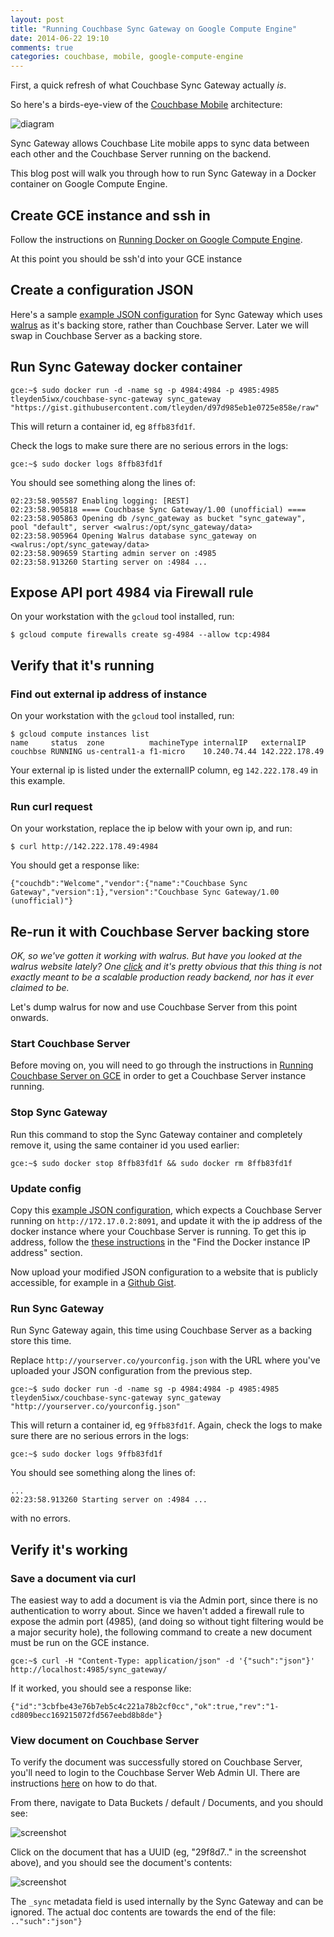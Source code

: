 ```yaml
---
layout: post
title: "Running Couchbase Sync Gateway on Google Compute Engine"
date: 2014-06-22 19:10
comments: true
categories: couchbase, mobile, google-compute-engine
---
```


First, a quick refresh of what Couchbase Sync Gateway actually *is*.  

So here's a birds-eye-view of the [Couchbase Mobile](http://developer.couchbase.com/mobile) architecture:

![diagram](https://camo.githubusercontent.com/c1aa705fde3eb12245c06730d850c23e5a84ad8d/687474703a2f2f746c657964656e2d6d6973632e73332e616d617a6f6e6177732e636f6d2f636f756368626173652d6c6974652f636f756368626173652d6c6974652d6172636869746563747572652e706e67)

Sync Gateway allows Couchbase Lite mobile apps to sync data between each other and the Couchbase Server running on the backend.

This blog post will walk you through how to run Sync Gateway in a Docker container on Google Compute Engine. 

## Create GCE instance and ssh in

Follow the instructions on [Running Docker on Google Compute Engine](http://docs.docker.com/installation/google/).

At this point you should be ssh'd into your GCE instance

## Create a configuration JSON

Here's a sample [example JSON configuration](https://gist.github.com/tleyden/d97d985eb1e0725e858e) for Sync Gateway which uses [walrus](https://github.com/couchbaselabs/walrus) as it's backing store, rather than Couchbase Server.  Later we will swap in Couchbase Server as a backing store.

## Run Sync Gateway docker container 

```
gce:~$ sudo docker run -d -name sg -p 4984:4984 -p 4985:4985 tleyden5iwx/couchbase-sync-gateway sync_gateway "https://gist.githubusercontent.com/tleyden/d97d985eb1e0725e858e/raw"
```

This will return a container id, eg `8ffb83fd1f`.

Check the logs to make sure there are no serious errors in the logs:

```
gce:~$ sudo docker logs 8ffb83fd1f
```

You should see something along the lines of:

```
02:23:58.905587 Enabling logging: [REST]
02:23:58.905818 ==== Couchbase Sync Gateway/1.00 (unofficial) ====
02:23:58.905863 Opening db /sync_gateway as bucket "sync_gateway", pool "default", server <walrus:/opt/sync_gateway/data>
02:23:58.905964 Opening Walrus database sync_gateway on <walrus:/opt/sync_gateway/data>
02:23:58.909659 Starting admin server on :4985
02:23:58.913260 Starting server on :4984 ...
```

## Expose API port 4984 via Firewall rule

On your workstation with the `gcloud` tool installed, run:

```
$ gcloud compute firewalls create sg-4984 --allow tcp:4984
```

## Verify that it's running

### Find out external ip address of instance

On your workstation with the `gcloud` tool installed, run:

```
$ gcloud compute instances list
name     status  zone          machineType internalIP   externalIP
couchbse RUNNING us-central1-a f1-micro    10.240.74.44 142.222.178.49
```
Your external ip is listed under the externalIP column, eg `142.222.178.49` in this example.


### Run curl request

On your workstation, replace the ip below with your own ip, and run:

```
$ curl http://142.222.178.49:4984
```

You should get a response like:

```
{"couchdb":"Welcome","vendor":{"name":"Couchbase Sync Gateway","version":1},"version":"Couchbase Sync Gateway/1.00 (unofficial)"}
```

## Re-run it with Couchbase Server backing store

*OK, so we've gotten it working with walrus.  But have you looked at the walrus website lately?  One [click](https://camo.githubusercontent.com/1bd1955b96628260b27320f099aeac0585229c2f/687474703a2f2f7777772e69686173616275636b65742e636f6d2f696d616765732f77616c7275735f6275636b65742e6a7067) and it's pretty obvious that this thing is not exactly meant to be a scalable production ready backend, nor has it ever claimed to be.*

Let's dump walrus for now and use Couchbase Server from this point onwards.

### Start Couchbase Server 

Before moving on, you will need to go through the instructions in [Running Couchbase Server on GCE](http://tleyden.github.io/blog/2014/06/22/running-couchbase-server-on-gce/) in order to get a Couchbase Server instance running.  

### Stop Sync Gateway

Run this command to stop the Sync Gateway container and completely remove it, using the same container id you used earlier:

```
gce:~$ sudo docker stop 8ffb83fd1f && sudo docker rm 8ffb83fd1f
```

### Update config

Copy this [example JSON configuration](https://gist.github.com/tleyden/c9e6396f7183c0f3e28c), which expects a Couchbase Server running on `http://172.17.0.2:8091`, and update it with the ip address of the docker instance where your Couchbase Server is running.  To get this ip address, follow the [these instructions](http://tleyden.github.io/blog/2014/06/22/running-couchbase-server-on-gce/) in the "Find the Docker instance IP address" section.

Now upload your modified JSON configuration to a website that is publicly accessible, for example in a [Github Gist](http://gist.github.com).  

### Run Sync Gateway

Run Sync Gateway again, this time using Couchbase Server as a backing store this time.

Replace `http://yourserver.co/yourconfig.json` with the URL where you've uploaded your JSON configuration from the previous step.  

```
gce:~$ sudo docker run -d -name sg -p 4984:4984 -p 4985:4985 tleyden5iwx/couchbase-sync-gateway sync_gateway "http://yourserver.co/yourconfig.json"
```

This will return a container id, eg `9ffb83fd1f`.  Again, check the logs to make sure there are no serious errors in the logs:

```
gce:~$ sudo docker logs 9ffb83fd1f
```

You should see something along the lines of:

```
... 
02:23:58.913260 Starting server on :4984 ...
```

with no errors.

## Verify it's working

### Save a document via curl

The easiest way to add a document is via the Admin port, since there is no authentication to worry about.  Since we haven't added a firewall rule to expose the admin port (4985), (and doing so without tight filtering would be a major security hole), the following command to create a new document must be run on the GCE instance.

```
gce:~$ curl -H "Content-Type: application/json" -d '{"such":"json"}' http://localhost:4985/sync_gateway/
```

If it worked, you should see a response like:

```
{"id":"3cbfbe43e76b7eb5c4c221a78b2cf0cc","ok":true,"rev":"1-cd809becc169215072fd567eebd8b8de"}
```

### View document on Couchbase Server

To verify the document was successfully stored on Couchbase Server, you'll need to login to the Couchbase Server Web Admin UI.  There are instructions [here](http://tleyden.github.io/blog/2014/06/22/running-couchbase-server-on-gce/) on how to do that.

From there, navigate to Data Buckets / default / Documents, and you should see:

![screenshot](http://tleyden-misc.s3.amazonaws.com/blog_images/couchbase_server_docs.png)

Click on the document that has a UUID (eg, "29f8d7.." in the screenshot above), and you should see the document's contents:

![screenshot](http://tleyden-misc.s3.amazonaws.com/blog_images/couchbase_server_doc.png)

The `_sync` metadata field is used internally by the Sync Gateway and can be ignored.  The actual doc contents are towards the end of the file: `.."such":"json"}`



